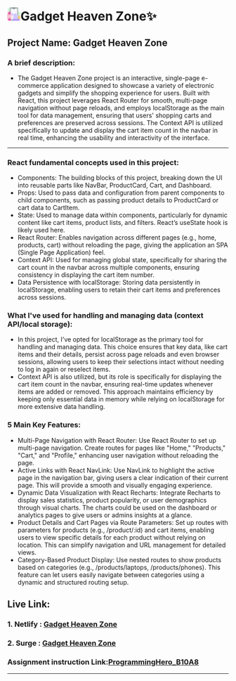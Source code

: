 # <img width="30px" src="./src/assets/favicon.png"/>Gadget Heaven Zone✨

## Project Name: Gadget Heaven Zone

### A brief description: 
- The Gadget Heaven Zone project is an interactive, single-page e-commerce application designed to showcase a variety of electronic gadgets and simplify the shopping experience for users. Built with React, this project leverages React Router for smooth, multi-page navigation without page reloads, and employs localStorage as the main tool for data management, ensuring that users' shopping carts and preferences are preserved across sessions. The Context API is utilized specifically to update and display the cart item count in the navbar in real time, enhancing the usability and interactivity of the interface.

---

### React fundamental concepts used in this project:

- Components: The building blocks of this project, breaking down the UI into reusable parts like NavBar, ProductCard, Cart, and Dashboard.
-  Props: Used to pass data and configuration from parent components to child components, such as passing product details to ProductCard or cart data to CartItem.
-  State: Used to manage data within components, particularly for dynamic content like cart items, product lists, and filters. React’s useState hook is likely used here.
-  React Router: Enables navigation across different pages (e.g., home, products, cart) without reloading the page, giving the application an SPA (Single Page Application) feel.
-  Context API: Used for managing global state, specifically for sharing the cart count in the navbar across multiple components, ensuring consistency in displaying the cart item number.
-  Data Persistence with localStorage: Storing data persistently in localStorage, enabling users to retain their cart items and preferences across sessions.

### What I've used for handling and managing data (context API/local storage):

- In this project, I've opted for localStorage as the primary tool for handling and managing data. This choice ensures that key data, like cart items and their details, persist across page reloads and even browser sessions, allowing users to keep their selections intact without needing to log in again or reselect items.
- Context API is also utilized, but its role is specifically for displaying the cart item count in the navbar, ensuring real-time updates whenever items are added or removed. This approach maintains efficiency by keeping only essential data in memory while relying on localStorage for more extensive data handling.


### 5 Main Key Features:

- Multi-Page Navigation with React Router: Use React Router to set up multi-page navigation. Create routes for pages like "Home," "Products," "Cart," and "Profile," enhancing user navigation without reloading the page.
- Active Links with React NavLink: Use NavLink to highlight the active page in the navigation bar, giving users a clear indication of their current page. This will provide a smooth and visually engaging experience.
- Dynamic Data Visualization with React Recharts: Integrate Recharts to display sales statistics, product popularity, or user demographics through visual charts. The charts could be used on the dashboard or analytics pages to give users or admins insights at a glance.
- Product Details and Cart Pages via Route Parameters: Set up routes with parameters for products (e.g., /product/:id) and cart items, enabling users to view specific details for each product without relying on location. This can simplify navigation and URL management for detailed views.
- Category-Based Product Display: Use nested routes to show products based on categories (e.g., /products/laptops, /products/phones). This feature can let users easily navigate between categories using a dynamic and structured routing setup.

##  Live Link: 
### 1. Netlify : [Gadget Heaven Zone](https://gadget-heaven-zone-rrishiddh.netlify.app/)
### 2. Surge : [Gadget Heaven Zone](https://gadget-heaven-zone-rrishiddh.surge.sh/)

### Assignment instruction Link:[ProgrammingHero_B10A8](https://github.com/ProgrammingHero1/B10-A8-gadget-heaven/blob/main/Batch-10_Assignment-08.pdf)




<hr/>